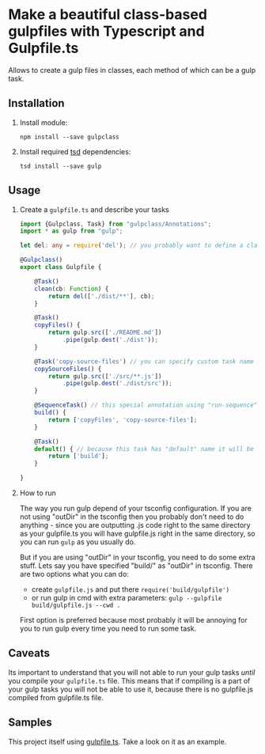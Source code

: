 # Make a beautiful class-based gulpfiles with Typescript and Gulpfile.ts

Allows to create a gulp files in classes, each method of which can be a gulp task.

## Installation

1. Install module:

    `npm install --save gulpclass`

2. Install required [tsd](http://definitelytyped.org/tsd/) dependencies:

    `tsd install --save gulp`

## Usage

1. Create a `gulpfile.ts` and describe your tasks
    
    ```typescript
    import {Gulpclass, Task} from "gulpclass/Annotations";
    import * as gulp from "gulp";
    
    let del: any = require('del'); // you probably want to define a classes that does not have type definition this way
    
    @Gulpclass()
    export class Gulpfile {
    
        @Task()
        clean(cb: Function) {
            return del(['./dist/**'], cb);
        }
    
        @Task()
        copyFiles() {
            return gulp.src(['./README.md'])
                .pipe(gulp.dest('./dist'));
        }
    
        @Task('copy-source-files') // you can specify custom task name if you need
        copySourceFiles() {
            return gulp.src(['./src/**.js'])
                .pipe(gulp.dest('./dist/src'));
        }
    
        @SequenceTask() // this special annotation using "run-sequence" module to run returned tasks in sequence
        build() {
            return ['copyFiles', 'copy-source-files'];
        }
    
        @Task()
        default() { // because this task has "default" name it will be run as default gulp task
            return ['build'];
        }
    
    }
    ```
    
2. How to run

    The way you run gulp depend of your tsconfig configuration. If you are not using "outDir" in the tsconfig then
    you probably don't need to do anything - since you are outputting .js code right to the same directory as your
    gulpfile.ts you will have gulpfile.js right in the same directory, so you can run `gulp` as you usually do.
     
    But if you are using "outDir" in your tsconfig, you need to do some extra stuff. 
    Lets say you have specified "build/" as "outDir" in tsconfig.
    There are two options what you can do:
    
    * create `gulpfile.js` and put there ```require('build/gulpfile')```
    * or run gulp in cmd with extra parameters: `gulp --gulpfile build/gulpfile.js --cwd .`
    
    First option is preferred because most probably it will be annoying for you to run gulp every time you need to run some task.


## Caveats

Its important to understand that you will not able to run your gulp tasks *until* you compile your `gulpfile.ts` file.
This means that if compiling is a part of your gulp tasks you will not be able to use it,
because there is no gulpfile.js compiled from gulpfile.ts file.

## Samples

This project itself using [gulpfile.ts](https://github.com/PLEEROCK/gulpclass/blob/master/gulpfile.ts).
Take a look on it as an example.


[1]: https://github.com/PLEEROCK/microframework
[2]: https://github.com/gulpclass/gulpfile.ts
